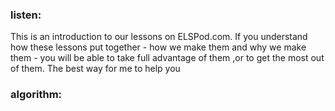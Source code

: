 ### listen:  
 This is an introduction to our lessons on ELSPod.com. If you understand how these lessons put together - how we make them and why we make them - you will be able to take full
 advantage of them ,or to get the most out of them.
 The best way for me to help you 
 
 
 
 
### algorithm:
